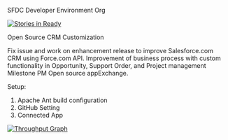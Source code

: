 SFDC Developer Environment Org

[![Stories in Ready](https://badge.waffle.io/sharstream/sf_app.svg?label=ready&title=Ready)](http://waffle.io/sharstream/sf_app)

Open Source CRM Customization

Fix issue and work on enhancement release to improve Salesforce.com CRM using Force.com API. Improvement of business process with custom functionality in Opportunity, Support Order, and Project management Milestone PM Open source appExchange.

Setup: 
  1. Apache Ant build configuration
  2. GitHub Setting
  3. Connected App 

[![Throughput Graph](https://graphs.waffle.io/sharstream/sf_app/throughput.svg)](https://waffle.io/sharstream/sf_app/metrics/throughput)
